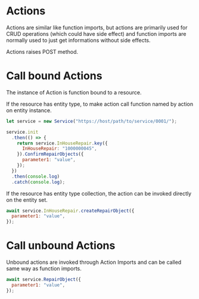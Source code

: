 # Actions

Actions are similar like function imports, but actions are primarily
used for CRUD operations (which could have side effect) and function
imports are normally used to just get informations without side effects.

Actions raises POST method.

# Call bound Actions

The instance of Action is function bound to a resource.

If the resource has entity type, to make action call function named by
action on entity instance.

```javascript
let service = new Service("https://host/path/to/service/0001/");

service.init
  .then(() => {
    return service.InHouseRepair.key({
      InHouseRepair: "1000000045",
    }).ConfirmRepairObjects({
      parameter1: "value",
    });
  })
  .then(console.log)
  .catch(console.log);
```

If the resource has entity type collection, the action can be invoked
directly on the entity set.

```javascript
await service.InHouseRepair.createRepairObject({
  parameter1: "value",
});
```

# Call unbound Actions

Unbound actions are invoked through Action Imports and can be called same way as function imports.

```javascript
await service.RepairObject({
  parameter1: "value",
});
```
